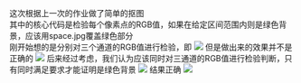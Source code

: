 这次根据上一次的作业做了简单的抠图      
其中的核心代码是检验每个像素点的RGB值，如果在给定区间范围内则是绿色背景，应该用space.jpg覆盖绿色部分  
刚开始想的是分别对三个通道的RGB值进行检验，即
![](https://i.imgur.com/uD6uES1.png)
但是做出来的效果并不是正确的 
![](https://i.imgur.com/lmtwvpF.png)
后来经过考虑，我们认为应该同时对三通道的RGB值进行检验判断，只有同时满足要求才能证明是绿色背景 
![](https://i.imgur.com/J9VFKFk.png)
结果正确 
![](https://i.imgur.com/Mnudipw.png)